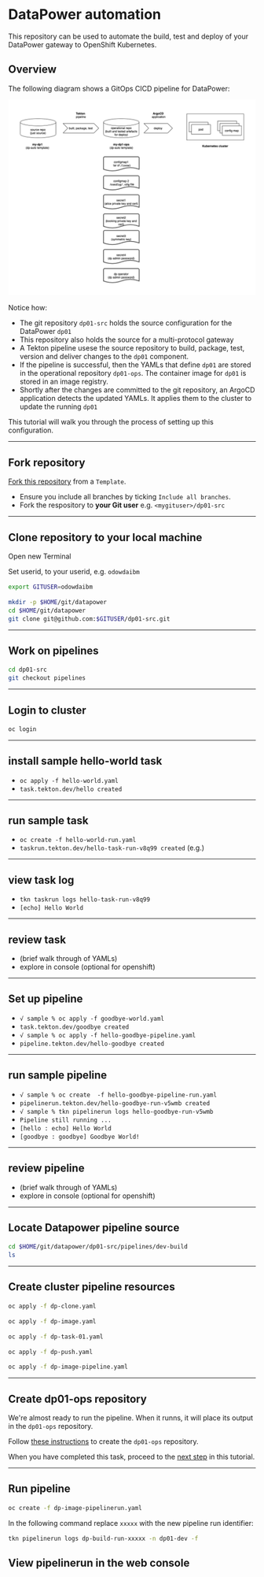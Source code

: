 # DataPower automation

This repository can be used to automate the build, test and deploy of your
DataPower gateway to OpenShift Kubernetes.

## Overview

The following diagram shows a GitOps CICD pipeline for DataPower:

![diagram1](./docs/images/diagram1.drawio.png)

Notice how: 

- The git repository `dp01-src` holds the source configuration for the DataPower `dp01`
- This repository also holds the source for a multi-protocol gateway
- A Tekton pipeline usese the source repository to build, package, test, version and deliver changes to the `dp01` component.
- If the pipeline is successful, then the YAMLs that define `dp01` are stored in the operational repository `dp01-ops`. The container image for `dp01` is stored in an image registry.
- Shortly after the changes are committed to the git repository, an ArgoCD application detects the updated YAMLs. It applies them to the cluster to update the running `dp01`

This tutorial will walk you through the process of setting up this configuration.

---

## Fork repository
[Fork this repository](https://github.com/dp-auto/dpxx-src/generate) from a `Template`. 
  - Ensure you include all branches by ticking `Include all branches`. 
  - Fork the respository to **your Git user** e.g. `<mygituser>/dp01-src`

---

## Clone repository to your local machine

Open new Terminal

Set userid, to your userid, e.g. `odowdaibm`

```bash
export GITUSER=odowdaibm
```

```bash
mkdir -p $HOME/git/datapower
cd $HOME/git/datapower
git clone git@github.com:$GITUSER/dp01-src.git
```

---

## Work on pipelines

```bash
cd dp01-src
git checkout pipelines
```

---

## Login to cluster

```bash
oc login
```

---

## install sample hello-world task
  - `oc apply -f hello-world.yaml`
  - `task.tekton.dev/hello created`

---

## run sample task
  - `oc create -f hello-world-run.yaml`
  - `taskrun.tekton.dev/hello-task-run-v8q99 created` (e.g.)

---

## view task log
  - `tkn taskrun logs hello-task-run-v8q99`
  - `[echo] Hello World`

---

## review task
  - (brief walk through of YAMLs)
  - explore in console (optional for openshift) 

---

## Set up pipeline
  - `√ sample % oc apply -f goodbye-world.yaml`
  - `task.tekton.dev/goodbye created`
  - `√ sample % oc apply -f hello-goodbye-pipeline.yaml`
  - `pipeline.tekton.dev/hello-goodbye created`

---

## run sample pipeline
  - `√ sample % oc create  -f hello-goodbye-pipeline-run.yaml`
  - `pipelinerun.tekton.dev/hello-goodbye-run-v5wmb created`
  - `√ sample % tkn pipelinerun logs hello-goodbye-run-v5wmb`
  - `Pipeline still running ...`
  - `[hello : echo] Hello World`
  - `[goodbye : goodbye] Goodbye World!`

---

## review pipeline
  - (brief walk through of YAMLs) 
  - explore in console (optional for openshift) 

---

## Locate Datapower pipeline source

```bash
cd $HOME/git/datapower/dp01-src/pipelines/dev-build
ls
```

---

## Create cluster pipeline resources
  
```bash  
oc apply -f dp-clone.yaml
```

```bash
oc apply -f dp-image.yaml
```

```bash
oc apply -f dp-task-01.yaml
```

```bash
oc apply -f dp-push.yaml
```

```bash
oc apply -f dp-image-pipeline.yaml
```

---

## Create dp01-ops repository

We're almost ready to run the pipeline. When it runns, it will place its output in the `dp01-ops` repository.

Follow [these instructions](https://github.com/dp-auto/dpxx-ops/blob/main/README.md) to create the `dp01-ops` repository.

When you have completed this task, proceed to the [next step](##run-pipeline) in this tutorial.

---

## Run pipeline

```bash
oc create -f dp-image-pipelinerun.yaml
```

In the following command replace `xxxxx` with the new pipeline run identifier:

```bash
tkn pipelinerun logs dp-build-run-xxxxx -n dp01-dev -f
```

## View pipelinerun in the web console



